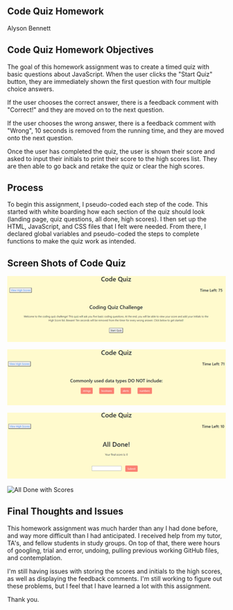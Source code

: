 ## Code Quiz Homework

Alyson Bennett

## Code Quiz Homework Objectives

The goal of this homework assignment was to create a timed quiz with basic questions about JavaScript. When the user clicks the "Start Quiz" button, they are immediately shown the first question with four multiple choice answers.

If the user chooses the correct answer, there is a feedback comment with "Correct!" and they are moved on to the next question.

If the user chooses the wrong answer, there is a feedback comment with "Wrong", 10 seconds is removed from the running time, and they are moved onto the next question. 

Once the user has completed the quiz, the user is shown their score and asked to input their initials to print their score to the high scores list. They are then able to go back and retake the quiz or clear the high scores. 

## Process

To begin this assignment, I pseudo-coded each step of the code. This started with white boarding how each section of the quiz should look (landing page, quiz questions, all done, high scores). I then set up the HTML, JavaScript, and CSS files that I felt were needed. From there, I declared global variables and pseudo-coded the steps to complete functions to make the quiz work as intended.

## Screen Shots of Code Quiz

![Landing Page](./ScreenShots/landingPage.png)

![Questions](ScreenShots/questions.png)

![All Done Screen](./ScreenShots/allDone.png)

![All Done with Scores](./ScreenShots/allDoneWithScores.png)

## Final Thoughts and Issues

This homework assignment was much harder than any I had done before, and way more difficult than I had anticipated. I received help from my tutor, TA's, and fellow students in study groups. On top of that, there were hours of googling, trial and error, undoing, pulling previous working GitHub files, and contemplation.

I'm still having issues with storing the scores and initials to the high scores, as well as displaying the feedback comments. I'm still working to figure out these problems, but I feel that I have learned a lot with this assignment.

Thank you. 
